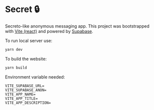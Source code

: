 # Secret :lock:

Secreto-like anonymous messaging app. This project was bootstrapped with [Vite (react)](https://vitejs.dev/) and powered by [Supabase](https://supabase.io/).

To run local server use:

```bash
yarn dev
```

To build the website:

```bash
yarn build
```

Environment variable needed:

```
VITE_SUPABASE_URL=
VITE_SUPABASE_ANON=
VITE_APP_NAME=
VITE_APP_TITLE=
VITE_APP_DESCRIPTION=
```
